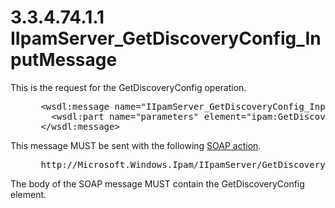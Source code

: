 <html dir="LTR" xmlns:mshelp="http://msdn.microsoft.com/mshelp" xmlns:ddue="http://ddue.schemas.microsoft.com/authoring/2003/5" xmlns:xlink="http://www.w3.org/1999/xlink" xmlns:tool="http://www.microsoft.com/tooltip">
 <body>
 <div id="header">
 <h1 class="heading">3.3.4.74.1.1 IIpamServer_GetDiscoveryConfig_InputMessage</h1>
 </div>
 <div id="mainSection">
 <div id="mainBody">
 <div id="allHistory" class="saveHistory"></div>
 <div id="sectionSection0" class="section" name="collapseableSection">
 

<p>This is the request for the GetDiscoveryConfig operation.</p>

<dl>
<dd>
<div><pre> &lt;wsdl:message name=&quot;IIpamServer_GetDiscoveryConfig_InputMessage&quot;&gt;
   &lt;wsdl:part name=&quot;parameters&quot; element=&quot;ipam:GetDiscoveryConfig&quot; /&gt;
 &lt;/wsdl:message&gt;
</pre></div>
</dd></dl>

<p>This message MUST be sent with the following <a href="21b4a631-8f28-420f-822f-c5f879d5046e.md#gt_c1358651-96c1-4ce0-8e1f-b0b7a94145e3">SOAP action</a>.</p>

<dl>
<dd>
<div><pre> http://Microsoft.Windows.Ipam/IIpamServer/GetDiscoveryConfig
</pre></div>
</dd></dl>

<p>The body of the SOAP message MUST contain the
GetDiscoveryConfig element.</p>


 </div>
 </div>
 </div>
 </body>
</html>